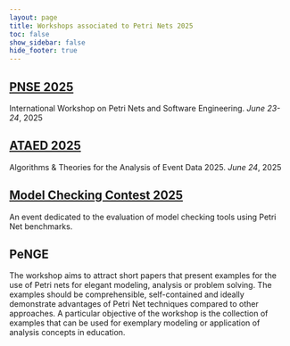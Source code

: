 ```yaml
---
layout: page
title: Workshops associated to Petri Nets 2025
toc: false
show_sidebar: false
hide_footer: true
---
```


##  [PNSE 2025](https://www.informatik.uni-hamburg.de/TGI/events/pnse/pnse25/)

International Workshop on Petri Nets and Software Engineering. *June 23-24*, 2025

## [ATAED 2025](https://www.fernuni-hagen.de/ataed/ataed2025/)

Algorithms &amp; Theories for the Analysis of Event Data 2025. *June 24*, 2025

## [Model Checking Contest 2025](https://mcc.lip6.fr/)

An event dedicated to the evaluation of model checking tools using Petri Net benchmarks.

## PeNGE

The workshop aims to attract short papers that present examples for the use of
Petri nets for elegant modeling, analysis or problem solving. The examples
should be comprehensible, self-contained and ideally demonstrate advantages of
Petri Net techniques compared to other approaches. A particular objective of
the workshop is the collection of examples that can be used for exemplary
modeling or application of analysis concepts in education.
